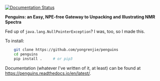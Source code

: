 [![Documentation Status](https://readthedocs.org/projects/penguins/badge/?version=latest)](https://penguins.readthedocs.io/en/latest/?badge=latest)

**Penguins: an Easy, NPE-free Gateway to Unpacking and Illustrating NMR Spectra**

Fed up of `java.lang.NullPointerException`? I was, too, so I made this.

To install:

```bash
    git clone https://github.com/yongrenjie/penguins
    cd penguins
    pip install .     # or pip3 
```

Documentation (whatever I've written of it, at least) can be found at https://penguins.readthedocs.io/en/latest/.
